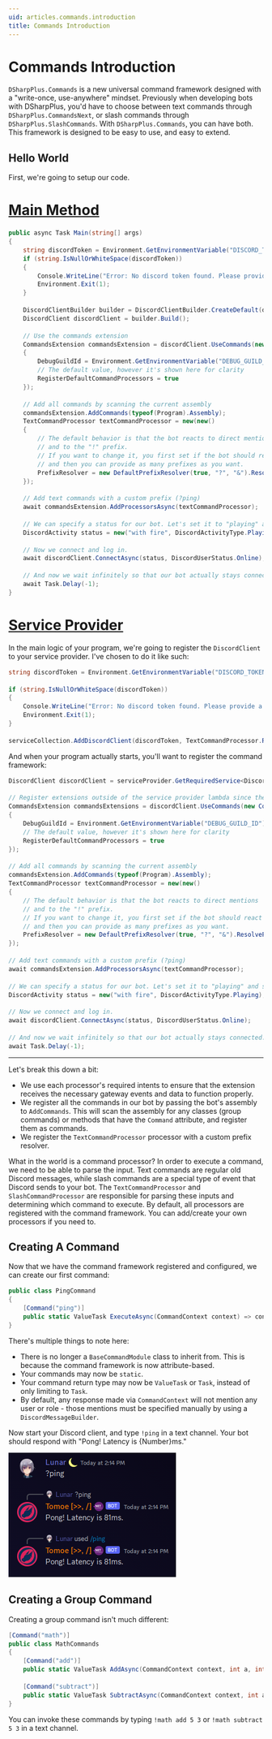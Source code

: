 ```yaml
---
uid: articles.commands.introduction
title: Commands Introduction
---
```


# Commands Introduction
`DSharpPlus.Commands` is a new universal command framework designed with a "write-once, use-anywhere" mindset. Previously when developing bots with DSharpPlus, you'd have to choose between text commands through `DSharpPlus.CommandsNext`, or slash commands through `DSharpPlus.SlashCommands`. With `DSharpPlus.Commands`, you can have both. This framework is designed to be easy to use, and easy to extend.

## Hello World

First, we're going to setup our code.

# [Main Method](#tab/main-method)
```cs
public async Task Main(string[] args)
{
    string discordToken = Environment.GetEnvironmentVariable("DISCORD_TOKEN");
    if (string.IsNullOrWhiteSpace(discordToken))
    {
        Console.WriteLine("Error: No discord token found. Please provide a token via the DISCORD_TOKEN environment variable.");
        Environment.Exit(1);
    }

    DiscordClientBuilder builder = DiscordClientBuilder.CreateDefault(discordToken, TextCommandProcessor.RequiredIntents | SlashCommandProcessor.RequiredIntents);
    DiscordClient discordClient = builder.Build();

    // Use the commands extension
    CommandsExtension commandsExtension = discordClient.UseCommands(new CommandsConfiguration()
    {
        DebugGuildId = Environment.GetEnvironmentVariable("DEBUG_GUILD_ID") ?? 0,
        // The default value, however it's shown here for clarity
        RegisterDefaultCommandProcessors = true
    });

    // Add all commands by scanning the current assembly
    commandsExtension.AddCommands(typeof(Program).Assembly);
    TextCommandProcessor textCommandProcessor = new(new()
    {
        // The default behavior is that the bot reacts to direct mentions
        // and to the "!" prefix.
        // If you want to change it, you first set if the bot should react to mentions
        // and then you can provide as many prefixes as you want.
        PrefixResolver = new DefaultPrefixResolver(true, "?", "&").ResolvePrefixAsync
    });

    // Add text commands with a custom prefix (?ping)
    await commandsExtension.AddProcessorsAsync(textCommandProcessor);

    // We can specify a status for our bot. Let's set it to "playing" and set the activity to "with fire".
    DiscordActivity status = new("with fire", DiscordActivityType.Playing);

    // Now we connect and log in.
    await discordClient.ConnectAsync(status, DiscordUserStatus.Online);

    // And now we wait infinitely so that our bot actually stays connected.
    await Task.Delay(-1);
}
```

# [Service Provider](#tab/service-provider)
In the main logic of your program, we're going to register the `DiscordClient` to your service provider. I've chosen to do it like such:

```cs
string discordToken = Environment.GetEnvironmentVariable("DISCORD_TOKEN");

if (string.IsNullOrWhiteSpace(discordToken))
{
    Console.WriteLine("Error: No discord token found. Please provide a token via the DISCORD_TOKEN environment variable.");
    Environment.Exit(1);
}

serviceCollection.AddDiscordClient(discordToken, TextCommandProcessor.RequiredIntents | SlashCommandProcessor.RequiredIntents);
```

And when your program actually starts, you'll want to register the command framework:

```cs
DiscordClient discordClient = serviceProvider.GetRequiredService<DiscordClient>();

// Register extensions outside of the service provider lambda since these involve asynchronous operations
CommandsExtension commandsExtensions = discordClient.UseCommands(new CommandsConfiguration()
{
    DebugGuildId = Environment.GetEnvironmentVariable("DEBUG_GUILD_ID") ?? 0,
    // The default value, however it's shown here for clarity
    RegisterDefaultCommandProcessors = true
});

// Add all commands by scanning the current assembly
commandsExtension.AddCommands(typeof(Program).Assembly);
TextCommandProcessor textCommandProcessor = new(new()
{
    // The default behavior is that the bot reacts to direct mentions
    // and to the "!" prefix.
    // If you want to change it, you first set if the bot should react to mentions
    // and then you can provide as many prefixes as you want.
    PrefixResolver = new DefaultPrefixResolver(true, "?", "&").ResolvePrefixAsync
});

// Add text commands with a custom prefix (?ping)
await commandsExtension.AddProcessorsAsync(textCommandProcessor);

// We can specify a status for our bot. Let's set it to "playing" and set the activity to "with fire".
DiscordActivity status = new("with fire", DiscordActivityType.Playing);

// Now we connect and log in.
await discordClient.ConnectAsync(status, DiscordUserStatus.Online);

// And now we wait infinitely so that our bot actually stays connected.
await Task.Delay(-1);

```

---

Let's break this down a bit:
- We use each processor's required intents to ensure that the extension receives the necessary gateway events and data to function properly.
- We register all the commands in our bot by passing the bot's assembly to `AddCommands`. This will scan the assembly for any classes (group commands) or methods that have the `Command` attribute, and register them as commands.
- We register the `TextCommandProcessor` processor with a custom prefix resolver.

What in the world is a command processor? In order to execute a command, we need to be able to parse the input. Text commands are regular old Discord messages, while slash commands are a special type of event that Discord sends to your bot. The `TextCommandProcessor` and `SlashCommandProcessor` are responsible for parsing these inputs and determining which command to execute. By default, all processors are registered with the command framework. You can add/create your own processors if you need to.

## Creating A Command

Now that we have the command framework registered and configured, we can create our first command:

```cs
public class PingCommand
{
    [Command("ping")]
    public static ValueTask ExecuteAsync(CommandContext context) => context.RespondAsync($"Pong! Latency is {context.Client.Ping}ms.");
}
```

There's multiple things to note here:
- There is no longer a `BaseCommandModule` class to inherit from. This is because the command framework is now attribute-based.
- Your commands may now be `static`.
- Your command return type may now be `ValueTask` or `Task`, instead of only limiting to `Task`.
- By default, any response made via `CommandContext` will not mention any user or role - those mentions must be specified manually by using a `DiscordMessageBuilder`.

Now start your Discord client, and type `!ping` in a text channel. Your bot should respond with "Pong! Latency is {Number}ms."

![Ping command demonstration via text commands and slash commands.](../../images/commands_ping_command_demonstration.png)

## Creating a Group Command
Creating a group command isn't much different:

```cs
[Command("math")]
public class MathCommands
{
    [Command("add")]
    public static ValueTask AddAsync(CommandContext context, int a, int b) => context.RespondAsync($"{a} + {b} = {a + b}");

    [Command("subtract")]
    public static ValueTask SubtractAsync(CommandContext context, int a, int b) => context.RespondAsync($"{a} - {b} = {a - b}");
}
```

You can invoke these commands by typing `!math add 5 3` or `!math subtract 5 3` in a text channel.
